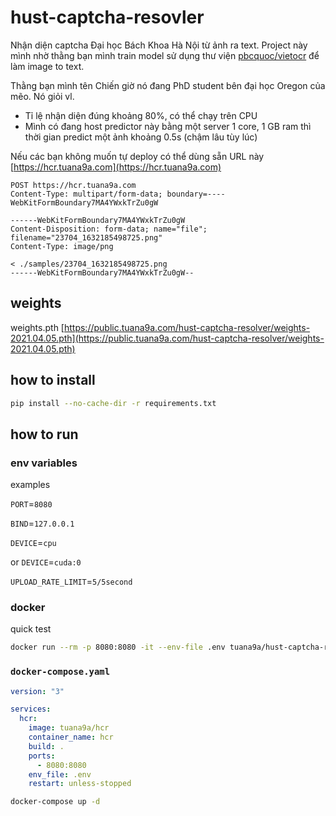 # hust-captcha-resovler

Nhận diện captcha Đại học Bách Khoa Hà Nội từ ảnh ra text. Project này mình nhờ thằng bạn mình train model sử dụng thư viện [pbcquoc/vietocr](https://github.com/pbcquoc/vietocr) để làm image to text.

Thằng bạn mình tên Chiến giờ nó đang PhD student bên đại học Oregon của mẽo. Nó giỏi vl.

- Tỉ lệ nhận diện đúng khoảng 80%, có thể chạy trên CPU
- Mình có đang host predictor này bằng một server 1 core, 1 GB ram thì thời gian predict một ảnh khoảng 0.5s (chậm lâu tùy lúc)

Nếu các bạn không muốn tự deploy có thể dùng sẵn URL này [https://hcr.tuana9a.com](https://hcr.tuana9a.com)

```http
POST https://hcr.tuana9a.com
Content-Type: multipart/form-data; boundary=----WebKitFormBoundary7MA4YWxkTrZu0gW

------WebKitFormBoundary7MA4YWxkTrZu0gW
Content-Disposition: form-data; name="file"; filename="23704_1632185498725.png"
Content-Type: image/png

< ./samples/23704_1632185498725.png
------WebKitFormBoundary7MA4YWxkTrZu0gW--
```

## weights

weights.pth [https://public.tuana9a.com/hust-captcha-resolver/weights-2021.04.05.pth](https://public.tuana9a.com/hust-captcha-resolver/weights-2021.04.05.pth)

## how to install

```bash
pip install --no-cache-dir -r requirements.txt
```

## how to run

### env variables

examples

`PORT`=`8080`

`BIND`=`127.0.0.1`

`DEVICE`=`cpu`

or `DEVICE`=`cuda:0`

`UPLOAD_RATE_LIMIT`=`5/5second`

### docker

quick test

```bash
docker run --rm -p 8080:8080 -it --env-file .env tuana9a/hust-captcha-resolver
```

### `docker-compose.yaml`

```yaml
version: "3"

services:
  hcr:
    image: tuana9a/hcr
    container_name: hcr
    build: .
    ports:
      - 8080:8080
    env_file: .env
    restart: unless-stopped
```

```bash
docker-compose up -d
```
